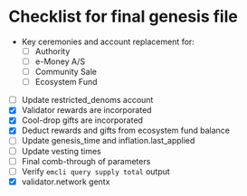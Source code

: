 # Checklist for final genesis file

* Key ceremonies and account replacement for:
  * [ ] Authority
  * [ ] e-Money A/S
  * [ ] Community Sale
  * [ ] Ecosystem Fund
* [ ] Update restricted_denoms account
* [x] Validator rewards are incorporated
* [x] Cool-drop gifts are incorporated
* [x] Deduct rewards and gifts from ecosystem fund balance
* [ ] Update genesis_time and inflation.last_applied
* [ ] Update vesting times
* [ ] Final comb-through of parameters
* [ ] Verify `emcli query supply total` output
* [x] validator.network gentx
